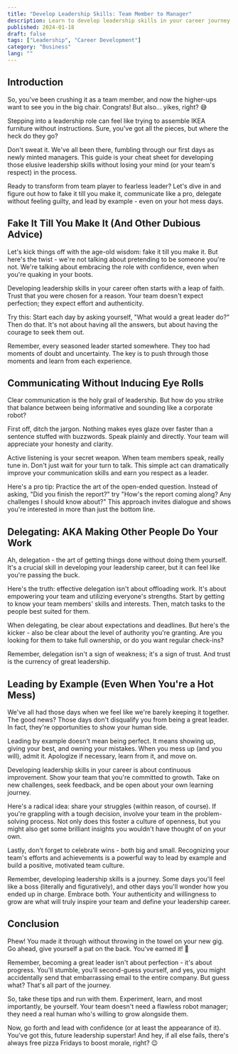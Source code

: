 ```yaml
---
title: "Develop Leadership Skills: Team Member to Manager"
description: Learn to develop leadership skills in your career journey from team member to manager. Practical tips for communication, delegation, and leading by example.
published: 2024-01-18
draft: false
tags: ["Leadership", "Career Development"]
category: "Business"
lang: ""
---
```



## Introduction

So, you've been crushing it as a team member, and now the higher-ups want to see you in the big chair. Congrats! But also... yikes, right? 😅

Stepping into a leadership role can feel like trying to assemble IKEA furniture without instructions. Sure, you've got all the pieces, but where the heck do they go?

Don't sweat it. We've all been there, fumbling through our first days as newly minted managers. This guide is your cheat sheet for developing those elusive leadership skills without losing your mind (or your team's respect) in the process.


Ready to transform from team player to fearless leader? Let's dive in and figure out how to fake it till you make it, communicate like a pro, delegate without feeling guilty, and lead by example - even on your hot mess days.

## Fake It Till You Make It (And Other Dubious Advice)

Let's kick things off with the age-old wisdom: fake it till you make it. But here's the twist - we're not talking about pretending to be someone you're not. We're talking about embracing the role with confidence, even when you're quaking in your boots.

Developing leadership skills in your career often starts with a leap of faith. Trust that you were chosen for a reason. Your team doesn't expect perfection; they expect effort and authenticity.

Try this: Start each day by asking yourself, "What would a great leader do?" Then do that. It's not about having all the answers, but about having the courage to seek them out.

Remember, every seasoned leader started somewhere. They too had moments of doubt and uncertainty. The key is to push through those moments and learn from each experience.

## Communicating Without Inducing Eye Rolls

Clear communication is the holy grail of leadership. But how do you strike that balance between being informative and sounding like a corporate robot?

First off, ditch the jargon. Nothing makes eyes glaze over faster than a sentence stuffed with buzzwords. Speak plainly and directly. Your team will appreciate your honesty and clarity.

Active listening is your secret weapon. When team members speak, really tune in. Don't just wait for your turn to talk. This simple act can dramatically improve your communication skills and earn you respect as a leader.

Here's a pro tip: Practice the art of the open-ended question. Instead of asking, "Did you finish the report?" try "How's the report coming along? Any challenges I should know about?" This approach invites dialogue and shows you're interested in more than just the bottom line.

## Delegating: AKA Making Other People Do Your Work

Ah, delegation - the art of getting things done without doing them yourself. It's a crucial skill in developing your leadership career, but it can feel like you're passing the buck.

Here's the truth: effective delegation isn't about offloading work. It's about empowering your team and utilizing everyone's strengths. Start by getting to know your team members' skills and interests. Then, match tasks to the people best suited for them.

When delegating, be clear about expectations and deadlines. But here's the kicker - also be clear about the level of authority you're granting. Are you looking for them to take full ownership, or do you want regular check-ins?

Remember, delegation isn't a sign of weakness; it's a sign of trust. And trust is the currency of great leadership.

## Leading by Example (Even When You're a Hot Mess)

We've all had those days when we feel like we're barely keeping it together. The good news? Those days don't disqualify you from being a great leader. In fact, they're opportunities to show your human side.

Leading by example doesn't mean being perfect. It means showing up, giving your best, and owning your mistakes. When you mess up (and you will), admit it. Apologize if necessary, learn from it, and move on.

Developing leadership skills in your career is about continuous improvement. Show your team that you're committed to growth. Take on new challenges, seek feedback, and be open about your own learning journey.

Here's a radical idea: share your struggles (within reason, of course). If you're grappling with a tough decision, involve your team in the problem-solving process. Not only does this foster a culture of openness, but you might also get some brilliant insights you wouldn't have thought of on your own.

Lastly, don't forget to celebrate wins - both big and small. Recognizing your team's efforts and achievements is a powerful way to lead by example and build a positive, motivated team culture.

Remember, developing leadership skills is a journey. Some days you'll feel like a boss (literally and figuratively), and other days you'll wonder how you ended up in charge. Embrace both. Your authenticity and willingness to grow are what will truly inspire your team and define your leadership career.

## Conclusion

Phew! You made it through without throwing in the towel on your new gig. Go ahead, give yourself a pat on the back. You've earned it! 🎉

Remember, becoming a great leader isn't about perfection - it's about progress. You'll stumble, you'll second-guess yourself, and yes, you might accidentally send that embarrassing email to the entire company. But guess what? That's all part of the journey.

So, take these tips and run with them. Experiment, learn, and most importantly, be yourself. Your team doesn't need a flawless robot manager; they need a real human who's willing to grow alongside them.

Now, go forth and lead with confidence (or at least the appearance of it). You've got this, future leadership superstar! And hey, if all else fails, there's always free pizza Fridays to boost morale, right? 😉
